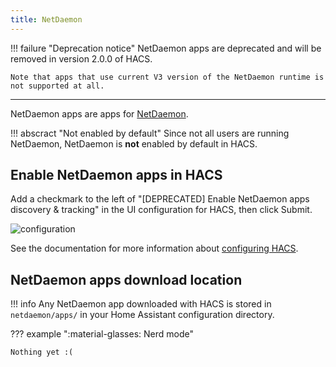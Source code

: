 ```yaml
---
title: NetDaemon
---
```


!!! failure "Deprecation notice"
    NetDaemon apps are deprecated and will be removed in version 2.0.0 of HACS.

    Note that apps that use current V3 version of the NetDaemon runtime is not supported at all.

---

NetDaemon apps are apps for [NetDaemon](https://netdaemon.xyz/).

!!! abscract "Not enabled by default"
    Since not all users are running NetDaemon, NetDaemon is **not** enabled by default in HACS.

## Enable NetDaemon apps in HACS

Add a checkmark to the left of "[DEPRECATED] Enable NetDaemon apps discovery & tracking" in the UI configuration for HACS, then click Submit.

![configuration](/assets/images/options_flow/option3.png)

See the documentation for more information about [configuring HACS](/docs/use/configuration/basic.md).

## NetDaemon apps download location

!!! info
    Any NetDaemon app downloaded with HACS is stored in `netdaemon/apps/` in your Home Assistant configuration directory.

??? example ":material-glasses: Nerd mode"

    Nothing yet :(